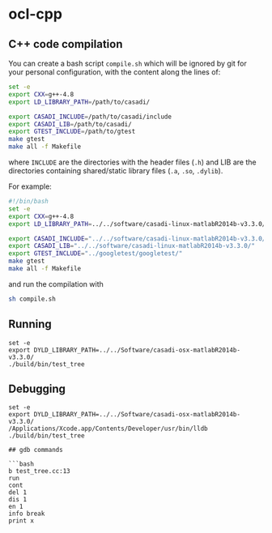 # ocl-cpp

## C++ code compilation

You can create a bash script `compile.sh` which will be ignored by git for your personal configuration, with the content along the lines of:
```bash
set -e
export CXX=g++-4.8
export LD_LIBRARY_PATH=/path/to/casadi/

export CASADI_INCLUDE=/path/to/casadi/include
export CASADI_LIB=/path/to/casadi/
export GTEST_INCLUDE=/path/to/gtest
make gtest
make all -f Makefile
```
where `INCLUDE` are the directories with the header files (`.h`) and LIB are the directories containing shared/static library files (`.a`, `.so`, `.dylib`).

For example:
```bash
#!/bin/bash
set -e
export CXX=g++-4.8
export LD_LIBRARY_PATH=../../software/casadi-linux-matlabR2014b-v3.3.0/

export CASADI_INCLUDE="../../software/casadi-linux-matlabR2014b-v3.3.0/include/"
export CASADI_LIB="../../software/casadi-linux-matlabR2014b-v3.3.0/"
export GTEST_INCLUDE="../googletest/googletest/"
make gtest
make all -f Makefile
```
and run the compilation with
```bash
sh compile.sh
```

## Running
```
set -e
export DYLD_LIBRARY_PATH=../../Software/casadi-osx-matlabR2014b-v3.3.0/
./build/bin/test_tree
```

## Debugging
```
set -e
export DYLD_LIBRARY_PATH=../../Software/casadi-osx-matlabR2014b-v3.3.0/
/Applications/Xcode.app/Contents/Developer/usr/bin/lldb ./build/bin/test_tree

## gdb commands

```bash
b test_tree.cc:13
run
cont
del 1
dis 1
en 1
info break
print x
```


